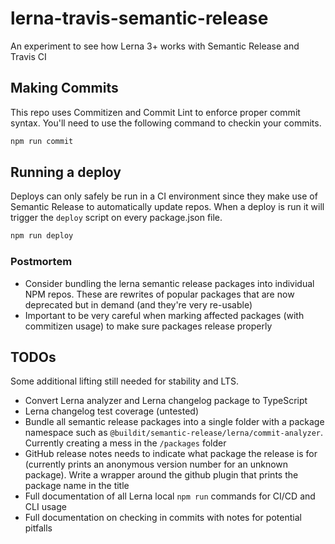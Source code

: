 # lerna-travis-semantic-release
An experiment to see how Lerna 3+ works with Semantic Release and Travis CI

## Making Commits

This repo uses Commitizen and Commit Lint to enforce proper commit syntax. You'll need to use the following command to
checkin your commits.

```bash
npm run commit
```

## Running a deploy

Deploys can only safely be run in a CI environment since they make use of Semantic Release to automatically update
repos. When a deploy is run it will trigger the `deploy` script on every package.json file.

```bash
npm run deploy
```

### Postmortem

* Consider bundling the lerna semantic release packages into individual NPM repos. These are rewrites of popular packages that are now deprecated but in demand (and they're very re-usable)
* Important to be very careful when marking affected packages (with commitizen usage) to make sure packages release properly

## TODOs

Some additional lifting still needed for stability and LTS.

* Convert Lerna analyzer and Lerna changelog package to TypeScript
* Lerna changelog test coverage (untested)
* Bundle all semantic release packages into a single folder with a package namespace such as `@buildit/semantic-release/lerna/commit-analyzer`. Currently creating a mess in the `/packages` folder
* GitHub release notes needs to indicate what package the release is for (currently prints an anonymous version number for an unknown package). Write a wrapper around the github plugin that prints the package name in the title
* Full documentation of all Lerna local `npm run` commands for CI/CD and CLI usage
* Full documentation on checking in commits with notes for potential pitfalls
